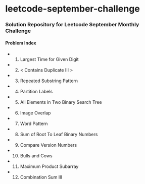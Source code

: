 # leetcode-september-challenge

### Solution Repository for Leetcode September Monthly Challenge

#### Problem Index
  * 01) Largest Time for Given Digit
  * 02) < Contains Duplicate III >
  * 03) Repeated Substring Pattern 
  * 04) Partition Labels
  * 05) All Elements in Two Binary Search Tree
  * 06) Image Overlap
  * 07) Word Pattern
  * 08) Sum of Root To Leaf Binary Numbers
  * 09) Compare Version Numbers
  * 10) Bulls and Cows
  * 11) Maximum Product Subarray
  * 12) Combination Sum III
